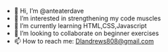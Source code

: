 - 👋 Hi, I’m @anteaterdave
- 👀 I’m interested in strengthening my code muscles
- 🌱 I’m currently learning HTML,CSS,Javascript
- 💞️ I’m looking to collaborate on beginner exercises
- 📫 How to reach me: Dlandrews808@gmail.com

<!---
anteaterdave/anteaterdave is a ✨ special ✨ repository because its `README.md` (this file) appears on your GitHub profile.
You can click the Preview link to take a look at your changes.
--->
